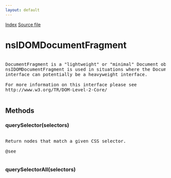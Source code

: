 ```yaml
---
layout: default
---
```

<div id='links'><a href="../index.html">Index</a>
<a href="http://dxr.mozilla.org/mozilla-central/source/dom/interfaces/core/nsIDOMDocumentFragment.idl">Source file</a>
</div>

# nsIDOMDocumentFragment #
<pre>  
DocumentFragment is a "lightweight" or "minimal" Document object.  
nsIDOMDocumentFragment is used in situations where the Document  
interface can potentially be a heavyweight interface.  
  
For more information on this interface please see   
http://www.w3.org/TR/DOM-Level-2-Core/  
  
</pre>
## Methods ##

### querySelector(selectors) ###
<pre>  
Return nodes that match a given CSS selector.  
  
@see <http://dev.w3.org/2006/webapi/selectors-api/>  
  
</pre>
### querySelectorAll(selectors) ###
